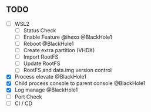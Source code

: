 ## TODO

- [ ] WSL2
  - [ ] Status Check
  - [ ] Enable Feature @ihexo @BlackHole1
  - [ ] Reboot @BlackHole1
  - [ ] Create extra partition (VHDX)
  - [ ] Import RootFS
  - [ ] Update RootFS
  - [ ] RootFS and data.img version control
- [x] Process elevate @BlackHole1
- [x] Child process console to parent console @BlackHole1
- [x] Log manage @BlackHole1
- [ ] Port Check
- [ ] CI / CD
